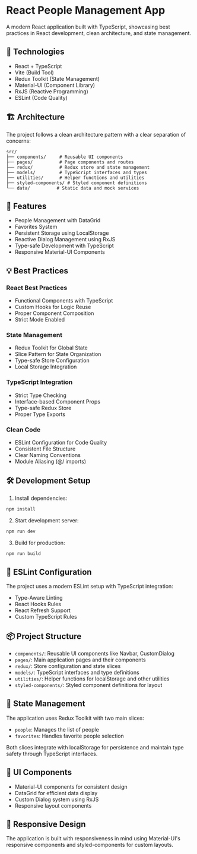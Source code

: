 # React People Management App

A modern React application built with TypeScript, showcasing best practices in React development, clean architecture, and state management.

## 🚀 Technologies

- React + TypeScript
- Vite (Build Tool)
- Redux Toolkit (State Management)
- Material-UI (Component Library)
- RxJS (Reactive Programming)
- ESLint (Code Quality)

## 🏗️ Architecture

The project follows a clean architecture pattern with a clear separation of concerns:

```
src/
├── components/     # Reusable UI components
├── pages/          # Page components and routes
├── redux/          # Redux store and state management
├── models/         # TypeScript interfaces and types
├── utilities/      # Helper functions and utilities
├── styled-components/ # Styled component definitions
└── data/          # Static data and mock services
```

## 🎯 Features

- People Management with DataGrid
- Favorites System
- Persistent Storage using LocalStorage
- Reactive Dialog Management using RxJS
- Type-safe Development with TypeScript
- Responsive Material-UI Components

## 💡 Best Practices

### React Best Practices
- Functional Components with TypeScript
- Custom Hooks for Logic Reuse
- Proper Component Composition
- Strict Mode Enabled

### State Management
- Redux Toolkit for Global State
- Slice Pattern for State Organization
- Type-safe Store Configuration
- Local Storage Integration

### TypeScript Integration
- Strict Type Checking
- Interface-based Component Props
- Type-safe Redux Store
- Proper Type Exports

### Clean Code
- ESLint Configuration for Code Quality
- Consistent File Structure
- Clear Naming Conventions
- Module Aliasing (@/ imports)

## 🛠️ Development Setup

1. Install dependencies:
```bash
npm install
```

2. Start development server:
```bash
npm run dev
```

3. Build for production:
```bash
npm run build
```

## 🔧 ESLint Configuration

The project uses a modern ESLint setup with TypeScript integration:

- Type-Aware Linting
- React Hooks Rules
- React Refresh Support
- Custom TypeScript Rules

## 📦 Project Structure

- `components/`: Reusable UI components like Navbar, CustomDialog
- `pages/`: Main application pages and their components
- `redux/`: Store configuration and state slices
- `models/`: TypeScript interfaces and type definitions
- `utilities/`: Helper functions for localStorage and other utilities
- `styled-components/`: Styled component definitions for layout

## 🔄 State Management

The application uses Redux Toolkit with two main slices:
- `people`: Manages the list of people
- `favorites`: Handles favorite people selection

Both slices integrate with localStorage for persistence and maintain type safety through TypeScript interfaces.

## 🎨 UI Components

- Material-UI components for consistent design
- DataGrid for efficient data display
- Custom Dialog system using RxJS
- Responsive layout components

## 📱 Responsive Design

The application is built with responsiveness in mind using Material-UI's responsive components and styled-components for custom layouts.
